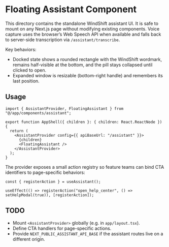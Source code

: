 # Floating Assistant Component

This directory contains the standalone WindShift assistant UI. It is safe to
mount on any Next.js page without modifying existing components. Voice capture
uses the browser’s Web Speech API when available and falls back to server-side
transcription via `/assistant/transcribe`.

Key behaviors:
- Docked state shows a rounded rectangle with the WindShift wordmark, remains half-visible at the bottom, and the pill stays collapsed until clicked to open.
- Expanded window is resizable (bottom-right handle) and remembers its last position.

## Usage

```tsx
import { AssistantProvider, FloatingAssistant } from "@/app/components/assistant";

export function AppShell({ children }: { children: React.ReactNode }) {
  return (
    <AssistantProvider config={{ apiBaseUrl: "/assistant" }}>
      {children}
      <FloatingAssistant />
    </AssistantProvider>
  );
}
```

The provider exposes a small action registry so feature teams can bind CTA
identifiers to page-specific behaviors:

```tsx
const { registerAction } = useAssistant();

useEffect(() => registerAction("open_help_center", () => setHelpModal(true)), [registerAction]);
```

## TODO

- Mount `<AssistantProvider>` globally (e.g. in `app/layout.tsx`).
- Define CTA handlers for page-specific actions.
- Provide `NEXT_PUBLIC_ASSISTANT_API_BASE` if the assistant routes live on a different origin.
